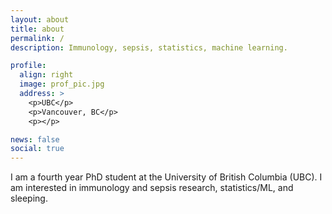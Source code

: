 ```yaml
---
layout: about
title: about
permalink: /
description: Immunology, sepsis, statistics, machine learning.

profile:
  align: right
  image: prof_pic.jpg
  address: >
    <p>UBC</p>
    <p>Vancouver, BC</p>
    <p></p>

news: false
social: true
---
```


I am a fourth year PhD student at the University of British Columbia (UBC). I am interested in immunology and sepsis research, statistics/ML, and sleeping.

